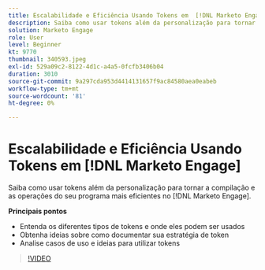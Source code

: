 ```yaml
---
title: Escalabilidade e Eficiência Usando Tokens em  [!DNL Marketo Engage]
description: Saiba como usar tokens além da personalização para tornar a compilação e as operações do seu programa mais eficientes no [!DNL Marketo Engage].
solution: Marketo Engage
role: User
level: Beginner
kt: 9770
thumbnail: 340593.jpeg
exl-id: 529a09c2-8122-4d1c-a4a5-0fcfb3406b04
duration: 3010
source-git-commit: 9a297cda953d4414131657f9ac84580aea0eabeb
workflow-type: tm+mt
source-wordcount: '81'
ht-degree: 0%

---
```


# Escalabilidade e Eficiência Usando Tokens em [!DNL Marketo Engage]

Saiba como usar tokens além da personalização para tornar a compilação e as operações do seu programa mais eficientes no [!DNL Marketo Engage].

**Principais pontos**

* Entenda os diferentes tipos de tokens e onde eles podem ser usados
* Obtenha ideias sobre como documentar sua estratégia de token
* Analise casos de uso e ideias para utilizar tokens

>[!VIDEO](https://video.tv.adobe.com/v/340593/?quality=12&learn=on)
